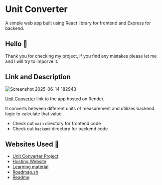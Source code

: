 
# Unit Converter

A simple web app built using React library for frontend and Express for backend.

## Hello 👋
Thank you for checking my project, if you find any mistakes please let me and I will try to imporve it.

## Link and Description
![Screenshot 2025-06-14 182943](https://github.com/user-attachments/assets/792fb3b7-3304-4650-b252-ffcd8a029ec6)


[Unit Converter](https://unit-converter-arra.onrender.com/) link to the app hosted on Render.

It converts between different units of measurement and utilizes backend logic to calculate that value.

- Check out ```main``` directory for frontend code
- Check out ```backend``` directory for backend code


## Websites Used 🛜

 - [Unit Converter Project](https://roadmap.sh/projects/unit-converter)
 - [Hosting Website](https://render.com/)
 - [Learning material](https://fullstackopen.com/en/)
 - [Roadmap.sh](https://roadmap.sh/roadmaps)
 - [Readme](https://readme.so/)

